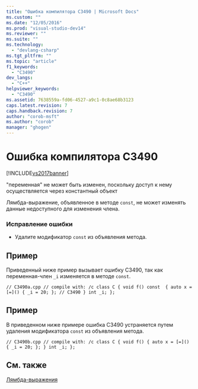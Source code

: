 ```yaml
---
title: "Ошибка компилятора C3490 | Microsoft Docs"
ms.custom: ""
ms.date: "12/05/2016"
ms.prod: "visual-studio-dev14"
ms.reviewer: ""
ms.suite: ""
ms.technology: 
  - "devlang-csharp"
ms.tgt_pltfrm: ""
ms.topic: "article"
f1_keywords: 
  - "C3490"
dev_langs: 
  - "C++"
helpviewer_keywords: 
  - "C3490"
ms.assetid: 7638559a-fd06-4527-a9c1-0c8ae68b3123
caps.latest.revision: 7
caps.handback.revision: 7
author: "corob-msft"
ms.author: "corob"
manager: "ghogen"
---
```

# Ошибка компилятора C3490
[!INCLUDE[vs2017banner](../../assembler/inline/includes/vs2017banner.md)]

"переменная" не может быть изменен, поскольку доступ к нему осуществляется через константный объект  
  
 Лямбда\-выражение, объявленное в методе `const`, не может изменять данные недоступного для изменения члена.  
  
### Исправление ошибки  
  
-   Удалите модификатор `const` из объявления метода.  
  
## Пример  
 Приведенный ниже пример вызывает ошибку C3490, так как переменная\-член `_i` изменяется в методе `const`.  
  
```  
// C3490a.cpp // compile with: /c class C { void f() const  { auto x = [=]() { _i = 20; }; // C3490 } int _i; };  
```  
  
## Пример  
 В приведенном ниже примере ошибка C3490 устраняется путем удаления модификатора `const` из объявления метода.  
  
```  
// C3490b.cpp // compile with: /c class C { void f() { auto x = [=]() { _i = 20; }; } int _i; };  
```  
  
## См. также  
 [Лямбда\-выражения](../../cpp/lambda-expressions-in-cpp.md)
